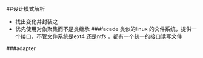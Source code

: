 ##设计模式解析

* 找出变化并封装之
* 优先使用对象聚集而不是类继承
###facade
类似的linux 的文件系统，提供一个接口，不管文件系统是ext4 还是ntfs ，都有一个统一的接口读写文件


###adapter 

